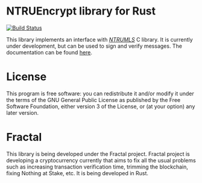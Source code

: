# NTRUEncrypt library for Rust #

[![Build Status](https://travis-ci.org/FractalGlobal/NTRUMLS-rs.svg?branch=develop)](https://travis-ci.org/FractalGlobal/NTRUMLS-rs)

This library implements an interface with
*[NTRUMLS](https://github.com/NTRUOpenSourceProject/NTRUMLS)* C library. It is
currently under development, but can be used to sign and verify messages. The
documentation can be found [here](http://fractal.global/NTRUMLS-rs).

# License #

This program is free software: you can redistribute it and/or modify it under
the terms of the GNU General Public License as published by the Free Software
Foundation, either version 3 of the License, or (at your option) any later
version.

# Fractal #

This library is being developed under the Fractal project. Fractal project is
developing a cryptocurrency currently that aims to fix all the usual problems
such as increasing transaction verification time, trimming the blockchain,
fixing Nothing at Stake, etc. It is being developed in Rust.
